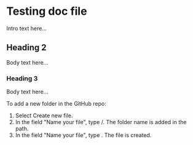 # Testing doc file
Intro text here...

## Heading 2
Body text here...

### Heading 3
Body text here...


To add a new folder in the GitHub repo: 
1. Select Create new file. 
2. In the field "Name your file", type <new folder name>/. The folder name is added in the path. 
3. In the field "Name your file", type <new file name>. The file is created. 
